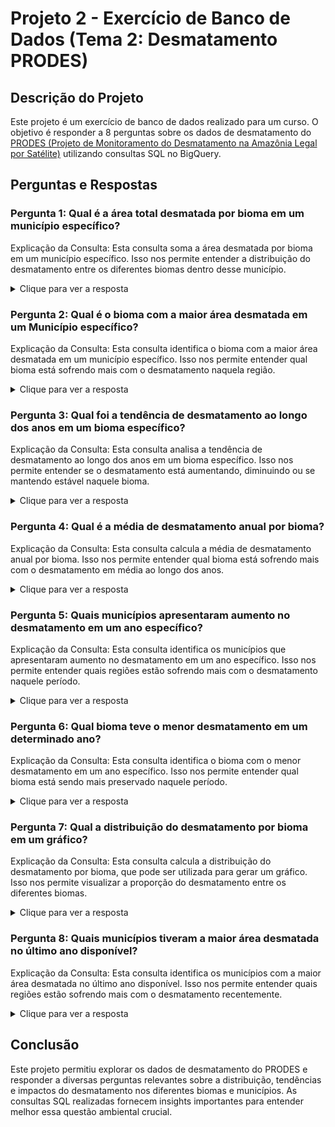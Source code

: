 # Projeto 2 - Exercício de Banco de Dados (Tema 2: Desmatamento PRODES)
## Descrição do Projeto
Este projeto é um exercício de banco de dados realizado para um curso. O objetivo é responder a 8 perguntas sobre os dados de desmatamento do [PRODES (Projeto de Monitoramento do Desmatamento na Amazônia Legal por Satélite)](https://basedosdados.org/dataset/e5c87240-ecce-4856-97c5-e6b84984bf42?table=d7a76d45-c363-4494-826d-1580e997ebf0) utilizando consultas SQL no BigQuery.

## Perguntas e Respostas
### Pergunta 1: Qual é a área total desmatada por bioma em um município específico?
Explicação da Consulta: Esta consulta soma a área desmatada por bioma em um município específico. Isso nos permite entender a distribuição do desmatamento entre os diferentes biomas dentro desse município.

<details>
  <summary>Clique para ver a resposta</summary>

```
SELECT 
  bioma, 
  SUM(desmatado) AS area_total_desmatada
FROM 
  `basedosdados.br_inpe_prodes.municipio_bioma` AS dados
LEFT JOIN 
  (SELECT DISTINCT id_municipio, nome FROM `basedosdados.br_bd_diretorios_brasil.municipio`) AS diretorio_id_municipio
ON 
  dados.id_municipio = diretorio_id_municipio.id_municipio
WHERE 
  diretorio_id_municipio.nome = 'Dois Irmãos do Tocantins'
GROUP BY 
  bioma;
  ```

### Resultado
| bioma    | area_total_desmatada |
|----------|----------------------|
| Amazônia | 1406.9               |
| Cerrado  | 22800.8              |
</details>

### Pergunta 2: Qual é o bioma com a maior área desmatada em um Município específico?
Explicação da Consulta: Esta consulta identifica o bioma com a maior área desmatada em um município específico. Isso nos permite entender qual bioma está sofrendo mais com o desmatamento naquela região.

<details>
  <summary>Clique para ver a resposta</summary>

```
SELECT 
  bioma, 
  SUM(desmatado) AS area_total_desmatada
FROM 
  `basedosdados.br_inpe_prodes.municipio_bioma` AS dados
LEFT JOIN 
  (SELECT DISTINCT id_municipio, nome FROM `basedosdados.br_bd_diretorios_brasil.municipio`) AS diretorio_id_municipio
ON 
  dados.id_municipio = diretorio_id_municipio.id_municipio
WHERE 
  diretorio_id_municipio.nome = 'Dois Irmãos do Tocantins'
GROUP BY 
  bioma
ORDER BY 
  area_total_desmatada DESC
LIMIT 1;
```

### Resultado
| bioma   | area_total_desmatada |
|---------|----------------------|
| Cerrado | 22800.8              |
</details>

### Pergunta 3: Qual foi a tendência de desmatamento ao longo dos anos em um bioma específico?
Explicação da Consulta: Esta consulta analisa a tendência de desmatamento ao longo dos anos em um bioma específico. Isso nos permite entender se o desmatamento está aumentando, diminuindo ou se mantendo estável naquele bioma.

<details>
  <summary>Clique para ver a resposta</summary>

```
SELECT 
  ano, 
  SUM(desmatado) AS area_total_desmatada
FROM 
  `basedosdados.br_inpe_prodes.municipio_bioma` AS dados
WHERE 
  bioma = 'Amazônia'
GROUP BY 
  ano
ORDER BY 
  ano ASC;
  ```

### Resultado
| ano  | area_total_desmatada |
|------|----------------------|
| 2000 | 472973.59999999951   |
| 2001 | 524849.40000000014   |
| 2002 | 548204.10000000044   |
| 2003 | 575441.39999999944   |
| 2004 | 600123.90000000026   |
| 2005 | 621228.79999999993   |
| 2006 | 630948.600000001     |
| 2007 | 641199.90000000037   |
| 2008 | 653647.90000000026   |
| 2009 | 659549.70000000054   |
| 2010 | 665395.70000000065   |
| 2011 | 670797.80000000109   |
| 2012 | 674926.60000000068   |
| 2013 | 680080.40000000037   |
| 2014 | 684952.90000000049   |
| 2015 | 690864.40000000037   |
| 2016 | 697944.10000000044   |
| 2017 | 704701.50000000058   |
| 2018 | 711660.60000000021   |
| 2019 | 722363.99999999977   |
| 2020 | 732720.70000000077   |
| 2021 | 744913.600000001     |
| 2022 | 757394.79999999993   |
</details>

### Pergunta 4: Qual é a média de desmatamento anual por bioma?
Explicação da Consulta: Esta consulta calcula a média de desmatamento anual por bioma. Isso nos permite entender qual bioma está sofrendo mais com o desmatamento em média ao longo dos anos.

<details>
  <summary>Clique para ver a resposta</summary>

```
SELECT 
  bioma, 
  AVG(desmatado) AS media_anual_desmatamento
FROM 
  `basedosdados.br_inpe_prodes.municipio_bioma` AS dados
GROUP BY 
  bioma;
```

### Resultado
| bioma          | media_anual_desmatamento |
|----------------|--------------------------|
| Amazônia       | 1171.8818075756371       |
| Cerrado        | 622.5921023089295        |
| Caatinga       | 271.30349192649408       |
| Mata Atlântica | 249.49762371490257       |
| Pampa          | 433.84716446124781       |
| Pantanal       | 1033.3456521739131       |
</details>

### Pergunta 5: Quais municípios apresentaram aumento no desmatamento em um ano específico?
Explicação da Consulta: Esta consulta identifica os municípios que apresentaram aumento no desmatamento em um ano específico. Isso nos permite entender quais regiões estão sofrendo mais com o desmatamento naquele período.

<details>
  <summary>Clique para ver a resposta</summary>

```
WITH desmatamento_anterior AS (
  SELECT 
    dados.id_municipio, 
    diretorio_id_municipio.nome AS id_municipio_nome, 
    bioma, 
    desmatado, 
    ano, 
    LAG(desmatado) OVER (PARTITION BY dados.id_municipio, bioma ORDER BY ano) AS desmatamento_ano_anterior
  FROM 
    `basedosdados.br_inpe_prodes.municipio_bioma` AS dados
  LEFT JOIN 
    (SELECT DISTINCT id_municipio, nome FROM `basedosdados.br_bd_diretorios_brasil.municipio`) AS diretorio_id_municipio
  ON 
    dados.id_municipio = diretorio_id_municipio.id_municipio
)
SELECT 
  id_municipio, 
  id_municipio_nome, 
  bioma, 
  ano, 
  desmatado
FROM 
  desmatamento_anterior
WHERE 
  ano = 2022
  AND desmatado > desmatamento_ano_anterior
ORDER BY
  desmatado DESC
LIMIT 10;
```

### Resultado
| id_municipio | id_municipio_nome    | bioma    | ano  | desmatado |
|--------------|----------------------|----------|------|-----------|
| 5007109      | Ribas do Rio Pardo   | Cerrado  | 2022 | 14083.5   |
| 1100205      | Porto Velho          | Amazônia | 2022 | 12174.6   |
| 1500602      | Altamira             | Amazônia | 2022 | 11925.2   |
| 1504208      | Marabá               | Amazônia | 2022 | 8957.6    |
| 1505502      | Paragominas          | Amazônia | 2022 | 8908.0    |
| 1505064      | Novo Repartimento    | Amazônia | 2022 | 8711.2    |
| 2928901      | São Desidério        | Cerrado  | 2022 | 8583.9    |
| 5105101      | Juara                | Amazônia | 2022 | 8372.7    |
| 5008305      | Três Lagoas          | Cerrado  | 2022 | 8096.6    |
| 2911105      | Formosa do Rio Preto | Cerrado  | 2022 | 7944.5    |
</details>

### Pergunta 6: Qual bioma teve o menor desmatamento em um determinado ano?
Explicação da Consulta: Esta consulta identifica o bioma com o menor desmatamento em um ano específico. Isso nos permite entender qual bioma está sendo mais preservado naquele período.

<details>
  <summary>Clique para ver a resposta</summary>

```
SELECT 
  bioma, 
  SUM(desmatado) AS area_total_desmatada
FROM 
  `basedosdados.br_inpe_prodes.municipio_bioma` AS dados
WHERE 
  ano = 2022
GROUP BY 
  bioma
ORDER BY 
  area_total_desmatada ASC
LIMIT 1;
```

### Resultado
| bioma    | area_total_desmatada |
|----------|----------------------|
| Pantanal | 29668.499999999996   |
</details>

### Pergunta 7: Qual a distribuição do desmatamento por bioma em um gráfico?
Explicação da Consulta: Esta consulta calcula a distribuição do desmatamento por bioma, que pode ser utilizada para gerar um gráfico. Isso nos permite visualizar a proporção do desmatamento entre os diferentes biomas.

<details>
  <summary>Clique para ver a resposta</summary>

```
SELECT 
  bioma, 
  SUM(desmatado) AS area_total_desmatada
FROM 
  `basedosdados.br_inpe_prodes.municipio_bioma` AS dados
GROUP BY 
  bioma;
```

### Resultado
| bioma          | area_total_desmatada |
|----------------|----------------------|
| Amazônia       | 15066884.40000019    |
| Cerrado        | 20520013.09999999    |
| Caatinga       | 7544136.200000017    |
| Mata Atlântica | 17691627.000000063   |
| Pampa          | 2295051.4999999939   |
| Pantanal       | 522872.8999999995    |

![image](https://github.com/user-attachments/assets/04d36177-2fb9-4b1e-8ecc-6e67075bfb14)

</details>

### Pergunta 8: Quais municípios tiveram a maior área desmatada no último ano disponível?
Explicação da Consulta: Esta consulta identifica os municípios com a maior área desmatada no último ano disponível. Isso nos permite entender quais regiões estão sofrendo mais com o desmatamento recentemente.

<details>
  <summary>Clique para ver a resposta</summary>

```
WITH ultimo_ano AS (
  SELECT 
    MAX(ano) AS ultimo_ano
  FROM 
    `basedosdados.br_inpe_prodes.municipio_bioma`
)
SELECT 
  diretorio_id_municipio.nome AS id_municipio_nome, 
  dados.id_municipio, 
  SUM(dados.desmatado) AS area_total_desmatada
FROM 
  `basedosdados.br_inpe_prodes.municipio_bioma` AS dados
LEFT JOIN 
  (SELECT DISTINCT id_municipio, nome FROM `basedosdados.br_bd_diretorios_brasil.municipio`) AS diretorio_id_municipio
ON 
  dados.id_municipio = diretorio_id_municipio.id_municipio, ultimo_ano
WHERE 
  dados.ano = ultimo_ano.ultimo_ano
GROUP BY 
  id_municipio, id_municipio_nome
ORDER BY 
  area_total_desmatada DESC
LIMIT 10;
```

### Resultado
| id_municipio_nome  | id_municipio | area_total_desmatada |
|--------------------|--------------|----------------------|
| Ribas do Rio Pardo | 5007109      | 14083.5              |
| Porto Velho        | 1100205      | 12174.6              |
| Altamira           | 1500602      | 11925.2              |
| Paranatinga        | 5106307      | 9455.5               |
| Marabá             | 1504208      | 8957.6               |
| Paragominas        | 1505502      | 8908.0               |
| Novo Repartimento  | 1505064      | 8711.2               |
| São Desidério      | 2928901      | 8583.9               |
| Juara              | 5105101      | 8372.7               |
| Três Lagoas        | 5008305      | 8360.8000000000011   |
</details>

## Conclusão
Este projeto permitiu explorar os dados de desmatamento do PRODES e responder a diversas perguntas relevantes sobre a distribuição, tendências e impactos do desmatamento nos diferentes biomas e municípios. As consultas SQL realizadas fornecem insights importantes para entender melhor essa questão ambiental crucial.
